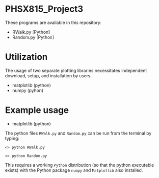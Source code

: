 # PHSX815_Project3

These programs are available in this repository:

* RWalk.py [Python]
* Random.py [Python]

# Utilization

The usage of two separate plotting libraries necessitates independent download, setup, and installation by users.

* matplotlib (python)
* numpy       (pyhon)

# Example usage

* matplotlib (python)

The python files `RWalk.py` and `Random.py` can be run from the terminal by typing:

`<> python RWalk.py`

`<> python Random.py`

This requires a working `Python` distribution (so that the python executable exists) with the Python package `numpy` and `Matplotlib` also installed.
